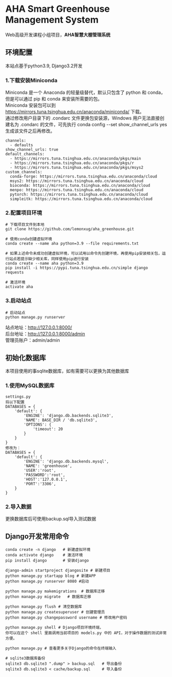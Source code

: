 # AHA Smart Greenhouse Management System
Web高级开发课程小组项目，**AHA智慧大棚管理系统**
## 环境配置
本站点基于python3.9, Django3.2开发
### 1.下载安装Miniconda
Miniconda 是一个 Anaconda 的轻量级替代，默认只包含了 python 和 conda，但是可以通过 pip 和 conda 来安装所需要的包。   
Miniconda 安装包可以到 https://mirrors.tuna.tsinghua.edu.cn/anaconda/miniconda/ 下载。   
通过修改用户目录下的 .condarc 文件更换包安装源，Windows 用户无法直接创建名为 .condarc 的文件，可先执行 conda config --set show_channel_urls yes 生成该文件之后再修改。   
```
channels:
  - defaults
show_channel_urls: true
default_channels:
  - https://mirrors.tuna.tsinghua.edu.cn/anaconda/pkgs/main
  - https://mirrors.tuna.tsinghua.edu.cn/anaconda/pkgs/r
  - https://mirrors.tuna.tsinghua.edu.cn/anaconda/pkgs/msys2
custom_channels:
  conda-forge: https://mirrors.tuna.tsinghua.edu.cn/anaconda/cloud
  msys2: https://mirrors.tuna.tsinghua.edu.cn/anaconda/cloud
  bioconda: https://mirrors.tuna.tsinghua.edu.cn/anaconda/cloud
  menpo: https://mirrors.tuna.tsinghua.edu.cn/anaconda/cloud
  pytorch: https://mirrors.tuna.tsinghua.edu.cn/anaconda/cloud
  simpleitk: https://mirrors.tuna.tsinghua.edu.cn/anaconda/cloud
```
### 2.配置项目环境
```
# 下载项目文件到本地
git clone https://github.com/lemonxug/aha_greenhouse.git

# 使用conda创建虚拟环境
conda create --name aha python=3.9 --file requirements.txt

# 如果上述命令未成功创建虚拟环境，可以试用以命令先创建环境，再使用pip安装相关包，运行站点若提示缺少相关库，同样使用pip进行安装
conda create --name aha python=3.9
pip install -i https://pypi.tuna.tsinghua.edu.cn/simple django requests

# 激活环境
activate aha
```
### 3.启动站点
```
# 启动站点
python manage.py runserver
```
站点地址：http://127.0.0.1:8000/     
后台地址：http://127.0.0.1:8000/admin    
管理员账户：admin/admin   

## 初始化数据库
本项目使用的事sqlite数据库，如有需要可以更换为其他数据库
### 1.使用MySQL数据库
```
settings.py
将以下配置
DATABASES = {
    'default': {
        'ENGINE': 'django.db.backends.sqlite3',
        'NAME': BASE_DIR / 'db.sqlite3',
        'OPTIONS': {
            'timeout': 20
        }
    }
}
修改为：
DATABASES = {
    'default': {
        'ENGINE': 'django.db.backends.mysql',
        'NAME': 'greenhouse',
        'USER':'root',
        'PASSWORD':'root',
        'HOST':'127.0.0.1',
        'PORT':'3306',
    }
}
```
### 2.导入数据
更换数据库后可使用backup.sql导入测试数据
   
## Django开发常用命令
```
conda create -n django   # 新建虚拟环境
conda activate django    # 激活环境
pip install django       # 安装django

django-admin startproject djangosite # 新建项目
python manage.py startapp blog # 新建APP
python manage.py runserver 8080 #启动

python manage.py makemigrations  # 数据库迁移
python manage.py migrate   # 数据库迁移

python manage.py flush # 清空数据库
python manage.py createsuperuser # 创建管理员
python manage.py changepassword username # 修改用户密码

python manage.py shell # Django项目环境终端，
你可以在这个 shell 里面调用当前项目的 models.py 中的 API，对于操作数据的测试非常方便。

python manage.py # 查看更多关于Django的命令在终端输入

# sqlite3数据库备份
sqlite3 db.sqlite3 ".dump" > backup.sql   # 导出备份
sqlite3 db.sqlite3 < cache/backup.sql     # 导入备份
```